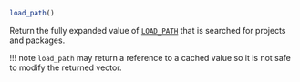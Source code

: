 ```julia
load_path()
```

Return the fully expanded value of [`LOAD_PATH`](@ref) that is searched for projects and packages.

!!! note
    `load_path` may return a reference to a cached value so it is not safe to modify the returned vector.

